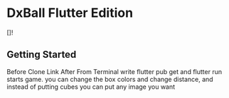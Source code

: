 # DxBall Flutter Edition
[]!


## Getting Started

Before Clone Link
After From Terminal write flutter pub get
and flutter run starts game.
you can change the box colors and change distance, and 
instead of putting cubes you can put any image you want


